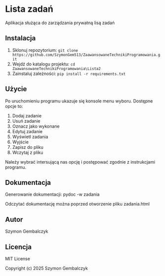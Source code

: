 # Lista zadań
Aplikacja służąca do zarządzania prywatną lisą zadań

## Instalacja
1. Sklonuj repozytorium: `git clone https://github.com/SzymonGem513/ZaawansowaneTechnikiProgramowania.git` 
2. Wejdź do katalogu projektu: `cd ZaawansowaneTechnikiProgramowania\Lista2`
3. Zainstaluj zależności: `pip install -r requirements.txt` 

## Użycie
Po uruchomieniu programu ukazuje się konsole menu wyboru. Dostępne opcje to:
1. Dodaj zadanie
2. Usuń zadanie
3. Oznacz jako wykonane
4. Edytuj zadanie
5. Wyświetl zadania
6. Wyjście
7. Zapisz do pliku
8. Wczytaj z pliku

Należy wybrać intersującą nas opcję i postępować zgodnie z instrukcjami programu.

## Dokumentacja
Generowanie dokumentacji:
pydoc -w zadania

Odczytać dokumentację można poprzed otworzenie pliku zadania.html

## Autor
Szymon Gembalczyk

## Licencja
MIT License

Copyright (c) 2025 Szymon Gembalczyk